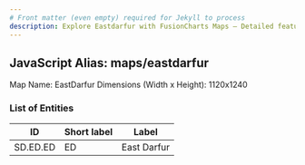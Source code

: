 ```yaml
---
# Front matter (even empty) required for Jekyll to process
description: Explore Eastdarfur with FusionCharts Maps – Detailed features for seamless integration. Try now & enhance your data visualization today! 
---
```


## JavaScript Alias: maps/eastdarfur

Map Name: EastDarfur
Dimensions (Width x Height): 1120x1240

### List of Entities

| ID      | Short label | Label                   |
| ------- | ----------- | ----------------------- |
|SD.ED.ED|ED|East Darfur|

